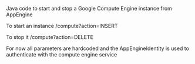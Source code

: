Java code to start and stop a Google Compute Engine instance from AppEngine 

To start an instance
/compute?action=INSERT

To stop it
/compute?action=DELETE

For now all parameters are hardcoded and the AppEngineIdentity is used to authenticate with the compute engine service


